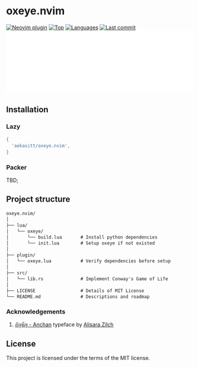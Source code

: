 # oxeye.nvim

[![Neovim plugin](https://img.shields.io/badge/neovim-plugin-57A143?logo=neovim)](https://neovim.io)
[![Top](https://img.shields.io/github/languages/top/aekasitt/oxeye.nvim)](https://github.com/aekasitt/oxeye.nvim)
[![Languages](https://img.shields.io/github/languages/count/aekasitt/oxeye.nvim)](https://github.com/aekasitt/oxeye.nvim)
[![Last commit](https://img.shields.io/github/last-commit/aekasitt/oxeye.nvim/master)](https://github.com/aekasitt/oxeye.nvim)
![Oxeye Banner](static/oxeye-banner.svg)

## Installation

### Lazy

```lua
{
  'aekasitt/oxeye.nvim',
}
```

### Packer

TBD;

## Project structure

```
oxeye.nvim/
│
├── lua/
│   └── oxeye/
│       └── build.lua       # Install python dependencies
│       └── init.lua        # Setup oxeye if not existed
│
├── plugin/
│   └── oxeye.lua           # Verify dependencies before setup
│
├── src/
│   └── lib.rs              # Implement Conway's Game of Life
│
├── LICENSE                 # Details of MIT License
└── README.md               # Descriptions and roadmap
```

### Acknowledgements

1. [อัญชัญ - Anchan](https://www.f0nt.com/release/anchan/) typeface by [Alisara Zilch](https://www.f0nt.com/author/zilch/)

## License

This project is licensed under the terms of the MIT license.
